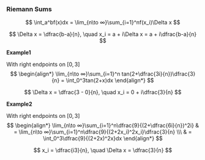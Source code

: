 ### Riemann Sums

$$
    \int_a^bf(x)dx = \lim_{n\to ∞}\sum_{i=1}^nf(x_i)\Delta x
$$

$$
    \Delta x = \dfrac{b-a}{n}, \quad x_i = a + i\Delta x  = a + i\dfrac{b-a}{n}
$$

**Example1**

With right endpoints on $[0,3]$
$$
    \begin{align*}
        \lim_{n\to ∞}\sum_{i=1}^n tan(2+\dfrac{3i}{n})\dfrac{3}{n} = \int_0^3tan(2+x)dx
    \end{align*}
$$

$$
    \Delta x = \dfrac{3 - 0}{n}, \quad x_i = 0 + i\dfrac{3}{n}
$$


**Example2**

With right endpoints on $[0,3]$
$$
    \begin{align*}
        \lim_{n\to ∞}\sum_{i=1}^n\dfrac{9}{(2+\dfrac{6i}{n})^2i} & =
        \lim_{n\to ∞}\sum_{i=1}^n\dfrac{9}{(2+2x_i)^2x_i}\dfrac{3}{n} \\\
        & = \int_0^3\dfrac{9}{(2+2x)^2x}dx
    \end{align*}
$$

$$
    x_i = \dfrac{i3}{n}, \quad \Delta x = \dfrac{3}{n}
$$